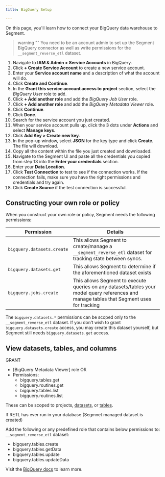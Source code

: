 ```yaml
---
title: BigQuery Setup

---
```


On this page, you'll learn how to connect your BigQuery data warehouse to Segment. 

> warning ""
> You need to be an account admin to set up the Segment BigQuery connector as well as write permissions for the `__segment_reverse_etl` dataset. 


1. Navigate to **IAM & Admin > Service Accounts** in BigQuery.  
2. Click **+ Create Service Account** to create a new service account.
3. Enter your **Service account name** and a description of what the account will do.
4. Click **Create and Continue**.
5. In the **Grant this service account access to project** section, select the *BigQuery User* role to add.
6. Click **+ Add another role** and add the *BigQuery Job User* role.
7. Click **+ Add another role** and add the *BigQuery Metadata Viewer* role. 
8. Click **Continue**.
9. Click **Done**.
10. Search for the service account you just created.
11. When your service account pulls up, click the 3 dots under **Actions** and select **Manage keys**.
12. Click **Add Key > Create new key**.
13. In the pop-up window, select **JSON** for the key type and click **Create**. The file will download.
14. Copy all the content within the file you just created and downloaded.
15. Navigate to the Segment UI and paste all the credentials you copied from step 13 into the **Enter your credentials** section.
16. Enter your **Data Location**.
17. Click **Test Connection** to test to see if the connection works. If the connection fails, make sure you have the right permissions and credentials and try again.
18. Click **Create Source** if the test connection is successful.


## Constructing your own role or policy
When you construct your own role or policy, Segment needs the following permissions:

Permission | Details
---------- | --------
`bigquery.datasets.create` | This allows Segment to create/manage a `__segment_reverse_etl` dataset for tracking state between syncs.
`bigquery.datasets.get` | This allows Segment to determine if the aforementioned dataset exists
`bigquery.jobs.create` | This allows Segment to execute queries on any datasets/tables your model query references and manage tables that Segment uses for tracking

The `bigquery.datasets.*` permissions can be scoped only to the `__segment_reverse_etl` dataset. If you don't wish to grant `bigquery.datasets.create` access, you may create this dataset yourself, but Segment still needs  `bigquery.datasets.get` access.


## View datasets, tables, and columns

GRANT
- [BigQuery Metadata Viewer] role
OR
- Permissions:
    - bigquery.tables.get
    - bigquery.routines.get
    - bigquery.tables.list
    - bigquery.routines.list

These can be scoped to projects, [datasets](https://cloud.google.com/bigquery/docs/control-access-to-resources-iam#grant_access_to_a_dataset), or [tables](https://cloud.google.com/bigquery/docs/control-access-to-resources-iam#grant_access_to_a_table_or_view). 

If RETL has ever run in your database (Segmnet managed dataset is created)

Add the following or any predefined role that contains below permissions to:
`__segment_reverse_etl` dataset:
- bigquery.tables.create
- bigquery.tables.getData
- bigquery.tables.update
- bigquery.tables.updateData

Visit the [BigQuery docs](https://cloud.google.com/bigquery/docs/control-access-to-resources-iam#grant_access_to_a_dataset) to learn more. 